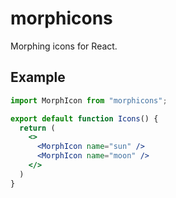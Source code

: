 # morphicons

Morphing icons for React.

## Example

```jsx
import MorphIcon from "morphicons";

export default function Icons() {
  return (
    <>
      <MorphIcon name="sun" />
      <MorphIcon name="moon" />
    </>
  )
}
```
